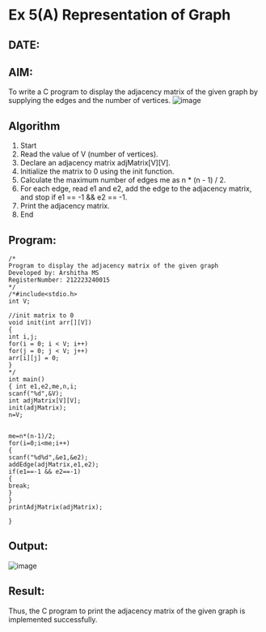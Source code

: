 # Ex 5(A) Representation of Graph
## DATE:
## AIM:
To write a C program to display the adjacency matrix of the given graph by supplying the edges and the number of vertices.
![image](https://github.com/user-attachments/assets/93a7a2df-0e6e-4d31-9f70-0d43bf58eb9c)


## Algorithm
1. Start 
2. Read the value of V (number of vertices). 
3. Declare an adjacency matrix adjMatrix[V][V]. 
4. Initialize the matrix to 0 using the init function. 
5. Calculate the maximum number of edges me as n * (n - 1) / 2. 
6. For each edge, read e1 and e2, add the edge to the adjacency matrix, and stop if e1 == -1 
&& e2 == -1. 
7. Print the adjacency matrix. 
8. End 

## Program:
```
/*
Program to display the adjacency matrix of the given graph
Developed by: Arshitha MS
RegisterNumber: 212223240015
*/
/*#include<stdio.h> 
int V; 
 
//init matrix to 0 
void init(int arr[][V]) 
{ 
int i,j; 
for(i = 0; i < V; i++) 
for(j = 0; j < V; j++) 
arr[i][j] = 0; 
} 
*/ 
int main() 
{ int e1,e2,me,n,i; 
scanf("%d",&V); 
int adjMatrix[V][V]; 
init(adjMatrix); 
n=V; 
  
  
me=n*(n-1)/2; 
for(i=0;i<me;i++) 
{ 
scanf("%d%d",&e1,&e2); 
addEdge(adjMatrix,e1,e2); 
if(e1==-1 && e2==-1) 
{ 
break; 
} 
} 
printAdjMatrix(adjMatrix); 
 
}
```

## Output:
![image](https://github.com/user-attachments/assets/f1d65ce8-6153-4261-9d48-88cfb921b8bf)



## Result:
Thus, the C program to print the adjacency matrix of the given graph is implemented successfully.
